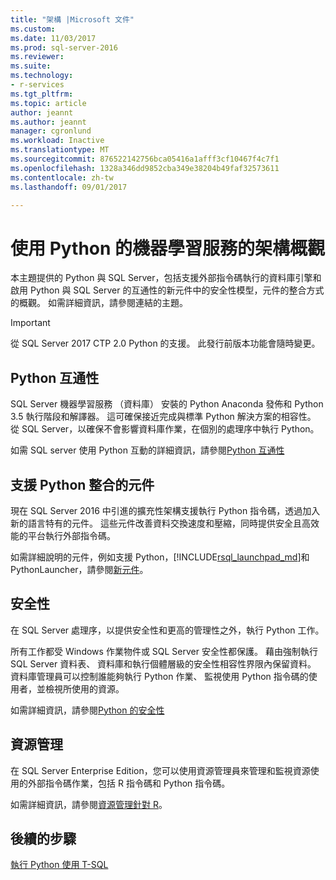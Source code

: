 ```yaml
---
title: "架構 |Microsoft 文件"
ms.custom: 
ms.date: 11/03/2017
ms.prod: sql-server-2016
ms.reviewer: 
ms.suite: 
ms.technology:
- r-services
ms.tgt_pltfrm: 
ms.topic: article
author: jeannt
ms.author: jeannt
manager: cgronlund
ms.workload: Inactive
ms.translationtype: MT
ms.sourcegitcommit: 876522142756bca05416a1afff3cf10467f4c7f1
ms.openlocfilehash: 1328a346dd9852cba349e38204b49faf32573611
ms.contentlocale: zh-tw
ms.lasthandoff: 09/01/2017

---
```

# <a name="architecture-overview-for-machine-learning-services-with-python"></a>使用 Python 的機器學習服務的架構概觀

本主題提供的 Python 與 SQL Server，包括支援外部指令碼執行的資料庫引擎和啟用 Python 與 SQL Server 的互通性的新元件中的安全性模型，元件的整合方式的概觀。 如需詳細資訊，請參閱連結的主題。

> [!IMPORTANT]
> 從 SQL Server 2017 CTP 2.0 Python 的支援。 此發行前版本功能會隨時變更。

## <a name="python-interoperability"></a>Python 互通性

SQL Server 機器學習服務 （資料庫） 安裝的 Python Anaconda 發佈和 Python 3.5 執行階段和解譯器。 這可確保接近完成與標準 Python 解決方案的相容性。 從 SQL Server，以確保不會影響資料庫作業，在個別的處理序中執行 Python。

如需 SQL server 使用 Python 互動的詳細資訊，請參閱[Python 互通性](../../advanced-analytics/python/python-interoperability.md)

## <a name="components-that-support-python-integration"></a>支援 Python 整合的元件

現在 SQL Server 2016 中引進的擴充性架構支援執行 Python 指令碼，透過加入新的語言特有的元件。 這些元件改善資料交換速度和壓縮，同時提供安全且高效能的平台執行外部指令碼。

如需詳細說明的元件，例如支援 Python，[!INCLUDE[rsql_launchpad_md](../../includes/rsql-launchpad-md.md)]和 PythonLauncher，請參閱[新元件](../../advanced-analytics/python/new-components-in-sql-server-to-support-python-integration.md)。

## <a name="security"></a>安全性

在 SQL Server 處理序，以提供安全性和更高的管理性之外，執行 Python 工作。

所有工作都受 Windows 作業物件或 SQL Server 安全性都保護。 藉由強制執行 SQL Server 資料表、 資料庫和執行個體層級的安全性相容性界限內保留資料。 資料庫管理員可以控制誰能夠執行 Python 作業、 監視使用 Python 指令碼的使用者，並檢視所使用的資源。

如需詳細資訊，請參閱[Python 的安全性](../../advanced-analytics/python/security-overview-sql-server-python-services.md)

## <a name="resource-governance"></a>資源管理

在 SQL Server Enterprise Edition，您可以使用資源管理員來管理和監視資源使用的外部指令碼作業，包括 R 指令碼和 Python 指令碼。

如需詳細資訊，請參閱[資源管理針對 R](../../advanced-analytics/r/resource-governance-for-r-services.md)。

## <a name="next-steps"></a>後續的步驟

[執行 Python 使用 T-SQL](../tutorials/run-python-using-t-sql.md)

